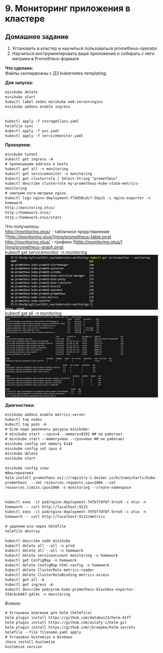 # 9. Мониторинг приложения в кластере


## Домашнее задание  
1) Установить в кластер и научиться пользоваться prometheus-operator 
2) Научиться инструментировать ваше приложение и собирать с него метрики в Prometheus-формате 

**Что сделано:**  
Файлы скопирвоаны с ДЗ kubernetes-templating.


**Для запуска:**
```
minikube delete
minikube start
kubectl label nodes minikube web-server=nginx
minikube addons enable ingress


kubectl apply -f storageClass.yaml
helmfile sync
kubectl apply -f pvc.yaml
kubectl apply -f servicemonitor.yaml

```

**Проверяем:**
```
minikube tunnel
kubectl get ingress -A 
# прописываем address в hosts
kubectl get all -n monitoring
kubectl get servicemonitor -n monitoring
kubectl get clusterrole | Select-String "prometheus"
kubectl describe clusterrole my-prometheus-kube-state-metrics-monitoring
# смотрим логи метрики nginx.
kubectl logs nginx-deployment-77dd58cdc7-5hps5 -c nginx-exporter -n homework
http://monitoring.otus/
http://homework.otus/
http://homework.otus/stats

```

Что получилось:  
http://monitoring.otus/ - табличное предстваление  
![http://monitoring.otus/](img/prometheus-table.png)  
http://monitoring.otus/ - графики
![http://monitoring.otus/](img/prometheus-graph.png)  
kubectl get servicemonitor -n monitoring  
![get-servicemonitor](img/get-servicemonitor.png)  
kubectl get all -n monitoring  
![mysql-connect](img/get-all.png)  


**Диагностика:**  
 
```
minikube addons enable metrics-server
kubectl top nodes
kubectl top pods -A
# Если надо увеличить ресурсы minikube:
# minikube start --cpus=4 --memory=8192 ## не работает
# minikube start --memory=max --cpus=max ## не работает
minikube config set memory 6144
minikube config set cpus 4
minikube delete
minikube start

minikube config view
#Альтернатива
helm install prometheus oci://registry-1.docker.io/bitnamicharts/kube-prometheus  --set resources.requests.cpu=100m --set resources.limits.cpu=200m -n monitoring --create-namespace


kubectl exec -it pod/nginx-deployment-74fbf7df8f-5rns9 -c otus -n homework -- curl http://localhost:9113
kubectl exec -it pod/nginx-deployment-74fbf7df8f-5rns9 -c otus -n homework -- curl http://localhost:9113/metrics

# удаляем все через helmfile
helmfile destroy

kubectl describe node minikube
kubectl delete all --all -n prod
kubectl delete all --all -n homework
kubectl delete serviceaccount monitoring -n homework
kubectl get ConfigMap -n homework 
kubectl delete ConfigMap html-config -n homework
kubectl delete ClusterRole metrics-reader
kubectl delete ClusterRoleBinding metrics-access
kubectl get all -A
kubectl get ingress -A
kubectl describe pod/prom-kube-prometheus-blackbox-exporter-559cbcb967-g4l9z -n monitoring
```

Всякое:  
```
# Установка плагинов для helm (helmfile)
helm plugin install https://github.com/databus23/helm-diff
helm plugin install https://github.com/aslafy-z/helm-git
helm plugin install https://github.com/jkroepke/helm-secrets
helmfile --file filename.yaml apply
# Установка kustomize в Windows
choco install kustomize
kustomize version
```